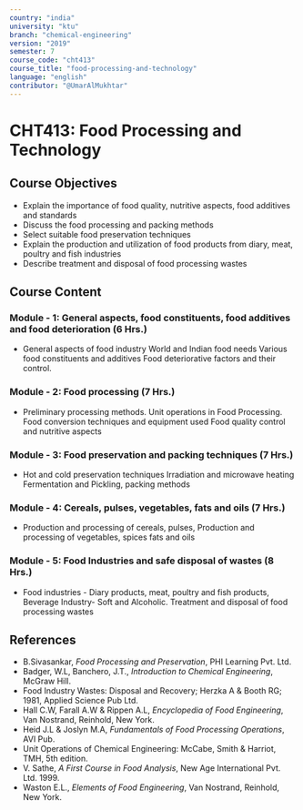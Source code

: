 ```yaml
---
country: "india"
university: "ktu"
branch: "chemical-engineering"
version: "2019"
semester: 7
course_code: "cht413"
course_title: "food-processing-and-technology"
language: "english"
contributor: "@UmarAlMukhtar"
---
```


# CHT413: Food Processing and Technology

## Course Objectives

- Explain the importance of food quality, nutritive aspects, food additives and standards
- Discuss the food processing and packing methods
- Select suitable food preservation techniques
- Explain the production and utilization of food products from diary, meat, poultry and fish industries
- Describe treatment and disposal of food processing wastes

## Course Content

### Module - 1: General aspects, food constituents, food additives and food deterioration (6 Hrs.)

- General aspects of food industry World and Indian food needs Various food constituents and additives Food deteriorative factors and their control.

### Module - 2: Food processing (7 Hrs.)

- Preliminary processing methods. Unit operations in Food Processing. Food conversion techniques and equipment used Food quality control and nutritive aspects

### Module - 3: Food preservation and packing techniques (7 Hrs.)

- Hot and cold preservation techniques Irradiation and microwave heating Fermentation and Pickling, packing methods

### Module - 4: Cereals, pulses, vegetables, fats and oils (7 Hrs.)

- Production and processing of cereals, pulses, Production and processing of vegetables, spices fats and oils

### Module - 5: Food Industries and safe disposal of wastes (8 Hrs.)

- Food industries - Diary products, meat, poultry and fish products, Beverage Industry- Soft and Alcoholic. Treatment and disposal of food processing wastes

## References

- B.Sivasankar, _Food Processing and Preservation_, PHI Learning Pvt. Ltd.
- Badger, W.L, Banchero, J.T., _Introduction to Chemical Engineering_, McGraw Hill.
- Food Industry Wastes: Disposal and Recovery; Herzka A & Booth RG; 1981, Applied Science Pub Ltd.
- Hall C.W, Farall A.W & Rippen A.L, _Encyclopedia of Food Engineering_, Van Nostrand, Reinhold, New York.
- Heid J.L & Joslyn M.A, _Fundamentals of Food Processing Operations_, AVI Pub.
- Unit Operations of Chemical Engineering: McCabe, Smith & Harriot, TMH, 5th edition.
- V. Sathe, _A First Course in Food Analysis_, New Age International Pvt. Ltd. 1999.
- Waston E.L., _Elements of Food Engineering_, Van Nostrand, Reinhold, New York.
